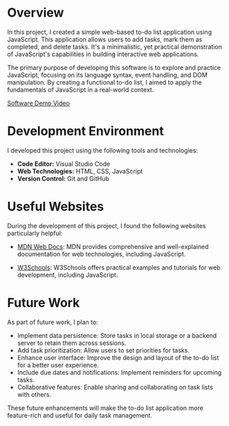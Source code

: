 # Overview
In this project, I created a simple web-based to-do list application using JavaScript. This application allows users to add tasks, mark them as completed, and delete tasks. It's a minimalistic, yet practical demonstration of JavaScript's capabilities in building interactive web applications.

The primary purpose of developing this software is to explore and practice JavaScript, focusing on its language syntax, event handling, and DOM manipulation. By creating a functional to-do list, I aimed to apply the fundamentals of JavaScript in a real-world context.

[Software Demo Video](http://youtube.link.goes.here)

# Development Environment

I developed this project using the following tools and technologies:

- **Code Editor:** Visual Studio Code
- **Web Technologies:** HTML, CSS, JavaScript
- **Version Control:** Git and GitHub

# Useful Websites

During the development of this project, I found the following websites particularly helpful:

- [MDN Web Docs](https://developer.mozilla.org/): MDN provides comprehensive and well-explained documentation for web technologies, including JavaScript.

- [W3Schools](https://www.w3schools.com/): W3Schools offers practical examples and tutorials for web development, including JavaScript.

# Future Work

As part of future work, I plan to:

- Implement data persistence: Store tasks in local storage or a backend server to retain them across sessions.
- Add task prioritization: Allow users to set priorities for tasks.
- Enhance user interface: Improve the design and layout of the to-do list for a better user experience.
- Include due dates and notifications: Implement reminders for upcoming tasks.
- Collaborative features: Enable sharing and collaborating on task lists with others.

These future enhancements will make the to-do list application more feature-rich and useful for daily task management.